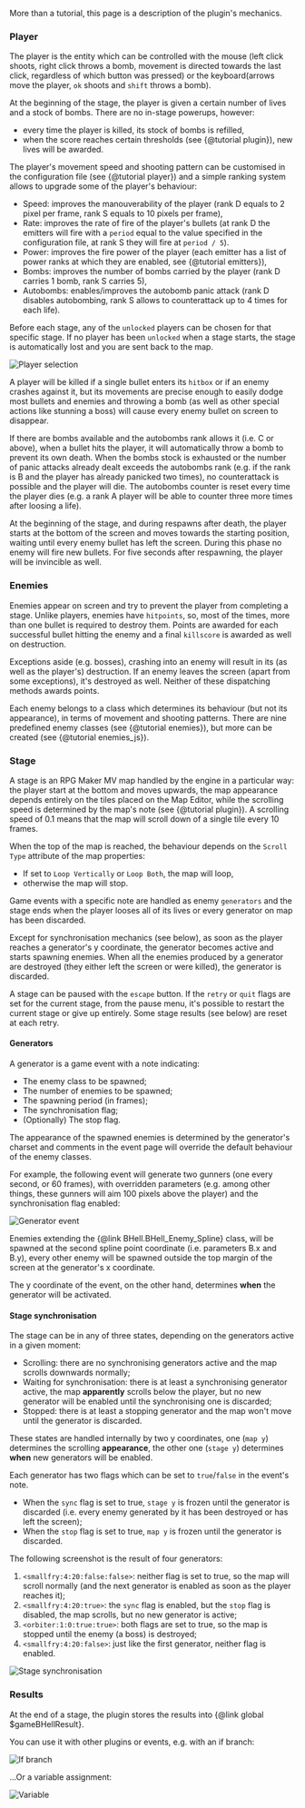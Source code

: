 More than a tutorial, this page is a description of the plugin's mechanics.
### Player
The player is the entity which can be controlled with the mouse (left click shoots, right click throws a bomb, movement is directed towards the last click, regardless of which button was pressed) or the keyboard(arrows move the player, `ok` shoots and `shift` throws a bomb).

At the beginning of the stage, the player is given a certain number of lives and a stock of bombs. There are no in-stage powerups, however:
- every time the player is killed, its stock of bombs is refilled,
- when the score reaches certain thresholds (see {@tutorial plugin}), new lives will be awarded.

The player's movement speed and shooting pattern can be customised in the configuration file (see {@tutorial player}) and a simple ranking system allows to upgrade some of the player's behaviour:
- Speed: improves the manouverability of the player (rank D equals to 2 pixel per frame, rank S equals to 10 pixels per frame),
- Rate: improves the rate of fire of the player's bullets (at rank D the emitters will fire with a `period` equal to the value specified in the configuration file, at rank S they will fire at `period / 5`).
- Power: improves the fire power of the player (each emitter has a list of power ranks at which they are enabled, see {@tutorial emitters}),
- Bombs: improves the number of bombs carried by the player (rank D carries 1 bomb, rank S carries 5),
- Autobombs: enables/improves the autobomb panic attack (rank D disables autobombing, rank S allows to counterattack up to 4 times for each life).

Before each stage, any of the `unlocked` players can be chosen for that specific stage.
If no player has been `unlocked` when a stage starts, the stage is automatically lost and you are sent back to the map.

![Player selection](playerselect.gif)

A player will be killed if a single bullet enters its `hitbox` or if an enemy crashes against it, but its movements are precise enough to easily dodge most bullets and enemies and throwing a bomb (as well as other special actions like stunning a boss) will cause every enemy bullet on screen to disappear.

If there are bombs available and the autobombs rank allows it (i.e. C or above), when a bullet hits the player, it will automatically throw a bomb to prevent its own death.
When the bombs stock is exhausted or the number of panic attacks already dealt exceeds the autobombs rank (e.g. if the rank is B and the player has already panicked two times), no counterattack is possible and the player will die.
The autobombs counter is reset every time the player dies (e.g. a rank A player will be able to counter three more times after loosing a life).

At the beginning of the stage, and during respawns after death, the player starts at the bottom of the screen and moves towards the starting position, waiting until every enemy bullet has left the screen. During this phase no enemy will fire new bullets. For five seconds after respawning, the player will be invincible as well.

### Enemies
Enemies appear on screen and try to prevent the player from completing a stage.
Unlike players, enemies have `hitpoints`, so, most of the times, more than one bullet is required to destroy them. Points are awarded for each successful bullet hitting the enemy and a final `killscore` is awarded as well on destruction.

Exceptions aside (e.g. bosses), crashing into an enemy will result in its (as well as the player's) destruction. If an enemy leaves the screen (apart from some exceptions), it's destroyed as well. Neither of these dispatching methods awards points.

Each enemy belongs to a class which determines its behaviour (but not its appearance), in terms of movement and shooting patterns.
There are nine predefined enemy classes (see {@tutorial enemies}), but more can be created (see {@tutorial enemies_js}).

### Stage
A stage is an RPG Maker MV map handled by the engine in a particular way: the player start at the bottom and moves upwards,
the map appearance depends entirely on the tiles placed on the Map Editor, while the  scrolling speed is determined by the map's note (see {@tutorial plugin}). A scrolling speed of 0.1 means that the map will scroll down of a single tile every 10 frames.

When the top of the map is reached, the behaviour depends on the `Scroll Type` attribute of the map properties:
* If set to `Loop Vertically` or `Loop Both`, the map will loop,
* otherwise the map will stop.

Game events with a specific note are handled as enemy `generators` and the stage ends when the player looses all of its lives or every generator on map has been discarded.

Except for synchronisation mechanics (see below), as soon as the player reaches a generator's y coordinate, the generator becomes active and starts spawning enemies.
When all the enemies produced by a generator are destroyed (they either left the screen or were killed), the generator is discarded.

A stage can be paused with the `escape` button.
If the `retry` or `quit` flags are set for the current stage, from the pause menu, it's possible to restart the current stage or give up entirely.
Some stage results (see below) are reset at each retry.

#### Generators
A generator is a game event with a note indicating:
* The enemy class to be spawned;
* The number of enemies to be spawned;
* The spawning period (in frames);
* The synchronisation flag;
* (Optionally) The stop flag.

The appearance of the spawned enemies is determined by the generator's charset and comments in the event page will override the default behaviour of the enemy classes.

For example, the following event will generate two gunners (one every second, or 60 frames), with overridden parameters (e.g. among other things, these gunners will aim 100 pixels above the player) and the synchronisation flag enabled:

![Generator event](gunner.png)

Enemies extending the {@link BHell.BHell_Enemy_Spline} class, will be spawned at the second spline point coordinate (i.e. parameters B.x and B.y), every other enemy will be spawned outside the top margin of the screen at the generator's x coordinate.

The y coordinate of the event, on the other hand, determines **when** the generator will be activated.

#### Stage synchronisation
The stage can be in any of three states, depending on the generators active in a given moment:
* Scrolling: there are no synchronising generators active and the map scrolls downwards normally;
* Waiting for synchronisation: there is at least a synchronising generator active, the map **apparently** scrolls below the player, but no new generator will be enabled until the synchronising one is discarded;
* Stopped: there is at least a stopping generator and the map won't move until the generator is discarded. 

These states are handled internally by two y coordinates, one (`map y`) determines the scrolling **appearance**, the other one (`stage y`) determines **when** new generators will be enabled.

Each generator has two flags which can be set to `true`/`false` in the event's note.
* When the `sync` flag is set to true, `stage y` is frozen until the generator is discarded (i.e. every enemy generated by it has been destroyed or has left the screen);
* When the `stop` flag is set to true, `map y` is frozen until the generator is discarded.

The following screenshot is the result of four generators:
1. `<smallfry:4:20:false:false>`: neither flag is set to true, so the map will scroll normally (and the next generator is enabled as soon as the player reaches it);
2. `<smallfry:4:20:true>`: the `sync` flag is enabled, but the `stop` flag is disabled, the map scrolls, but no new generator is active;
3. `<orbiter:1:0:true:true>`: both flags are set to true, so the map is stopped until the enemy (a boss) is destroyed;
4. `<smallfry:4:20:false>`: just like the first generator, neither flag is enabled.

![Stage synchronisation](stage.gif)




### Results
At the end of a stage, the plugin stores the results into {@link global $gameBHellResult}.

You can use it with other plugins or events, e.g. with an if branch:

![If branch](if.png)

...Or a variable assignment:

![Variable](variable.png)